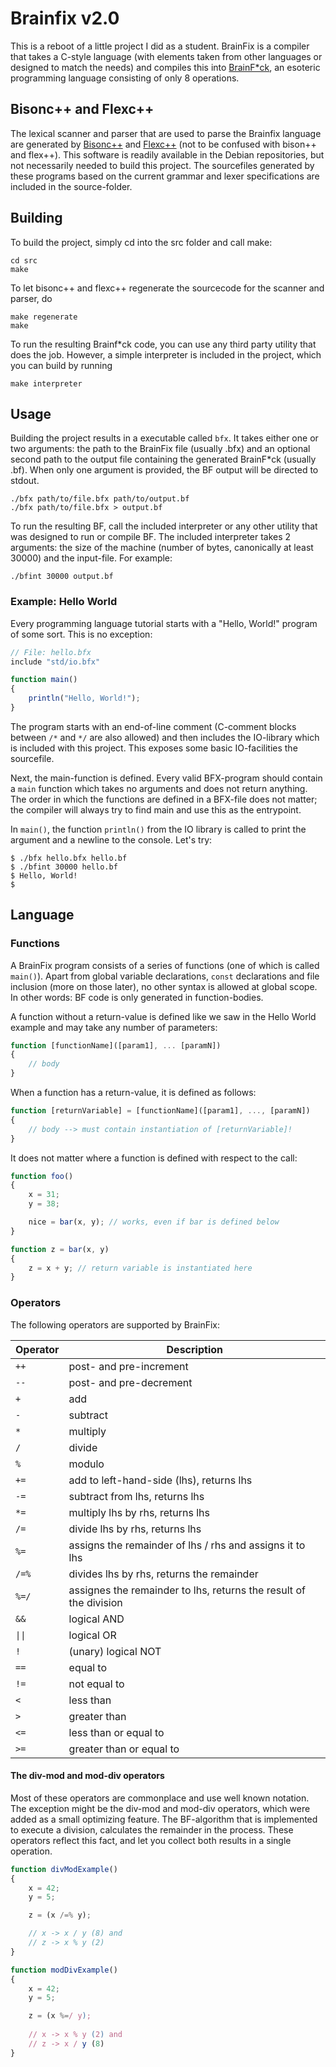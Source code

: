 # Brainfix v2.0
This is a reboot of a little project I did as a student. BrainFix is a compiler that takes a C-style
language (with elements taken from other languages or designed to match the needs) and compiles this
into [BrainF*ck](https://en.wikipedia.org/wiki/Brainfuck), an esoteric programming language consisting of only 8 operations.

## Bisonc++ and Flexc++
The lexical scanner and parser that are used to parse the Brainfix language are generated by [Bisonc++](https://fbb-git.gitlab.io/bisoncpp/)
and [Flexc++](https://fbb-git.gitlab.io/flexcpp/) (not to be confused with bison++ and flex++). This software is readily available in the
Debian repositories, but not necessarily needed to build this project. The sourcefiles generated by these programs based on the
current grammar and lexer specifications are included in the source-folder.

## Building
To build the project, simply cd into the src folder and call make:

```
cd src
make
```

To let bisonc++ and flexc++ regenerate the sourcecode for the scanner and parser, do

```
make regenerate
make
```

To run the resulting Brainf*ck code, you can use any third party utility that does the job. However, a simple
interpreter is included in the project, which you can build by running

```
make interpreter
```

## Usage
Building the project results in a executable called `bfx`. It takes either one or two arguments: the path to the
BrainFix file (usually .bfx) and an optional second path to the output file containing the generated BrainF*ck (usually .bf). When only one argument is provided, the BF output will be directed to stdout.

```
./bfx path/to/file.bfx path/to/output.bf
./bfx path/to/file.bfx > output.bf
```

To run the resulting BF, call the included interpreter or any other utility that was designed to run or compile
BF. The included interpreter takes 2 arguments: the size of the machine (number of bytes, canonically at least 30000)
and the input-file. For example:

```
./bfint 30000 output.bf
```

### Example: Hello World
Every programming language tutorial starts with a "Hello, World!" program of some sort. This is no exception:

```javascript
// File: hello.bfx
include "std/io.bfx"

function main()
{
    println("Hello, World!");
}
```

The program starts with an end-of-line comment (C-comment blocks between `/*` and `*/` are also allowed) and then
includes the IO-library which is included with this project. This exposes some basic IO-facilities the sourcefile.

Next, the main-function is defined. Every valid BFX-program should contain a `main` function which takes no arguments
and does not return anything. The order in which the functions are defined in a BFX-file does not matter; the compiler
will always try to find main and use this as the entrypoint.

In `main()`, the function `println()` from the IO library is called to print the argument and a newline to the console.
Let's try:

```
$ ./bfx hello.bfx hello.bf
$ ./bfint 30000 hello.bf
$ Hello, World!
$
```

## Language
### Functions
A BrainFix program consists of a series of functions (one of which is called `main()`). Apart from global variable declarations, `const` declarations and file inclusion (more on those later), no other syntax is allowed at global scope. In other words: BF code is only generated in function-bodies.

A function without a return-value is defined like we saw in the Hello World example and may take any number of parameters:
```javascript
function [functionName]([param1], ... [paramN])
{
    // body
}
```

When a function has a return-value, it is defined as follows:
```javascript
function [returnVariable] = [functionName]([param1], ..., [paramN])
{
    // body --> must contain instantiation of [returnVariable]!
}
```

It does not matter where a function is defined with respect to the call:
```javascript
function foo()
{
    x = 31;
    y = 38;

    nice = bar(x, y); // works, even if bar is defined below
}

function z = bar(x, y)
{
    z = x + y; // return variable is instantiated here
}
```

### Operators
The following operators are supported by BrainFix:

| Operator | Description |
| --- | --- |
| `++`  |  post- and pre-increment |
| `--`   |  post- and pre-decrement |
| `+`    |  add |
| `-`    |  subtract |
| `*`    |  multiply |
| `/`    |  divide |
| `%`    |  modulo |
| `+=`   |  add to left-hand-side (lhs), returns lhs |
| `-=`   |  subtract from lhs, returns lhs |
| `*=`   |  multiply lhs by rhs, returns lhs |
| `/=`   |  divide lhs by rhs, returns lhs |
| `%=`   |  assigns the remainder of lhs / rhs and assigns it to lhs |
| `/=%`  |  divides lhs by rhs, returns the remainder |
| `%=/`  |  assignes the remainder to lhs, returns the result of the division |
| `&&`   |  logical AND |
| `\|\|` |  logical OR |
| `!`    |  (unary) logical NOT |
| `==`   |  equal to |
| `!=`   |  not equal to |
| `<`    |  less than |
| `>`    |  greater than |
| `<=`   |  less than or equal to |
| `>=`   |  greater than or equal to |

#### The div-mod and mod-div operators
Most of these operators are commonplace and use well known notation. The exception might be the div-mod and mod-div operators, which were added as a small optimizing feature. The BF-algorithm that is implemented to execute a division, calculates the remainder in the process. These operators reflect this fact, and let you collect both results in a single operation.

```javascript
function divModExample()
{
	x = 42;
	y = 5;

	z = (x /=% y);

	// x -> x / y (8) and
	// z -> x % y (2)
}

function modDivExample()
{
	x = 42;
	y = 5;

	z = (x %=/ y);
	
	// x -> x % y (2) and
	// z -> x / y (8)
}
```

